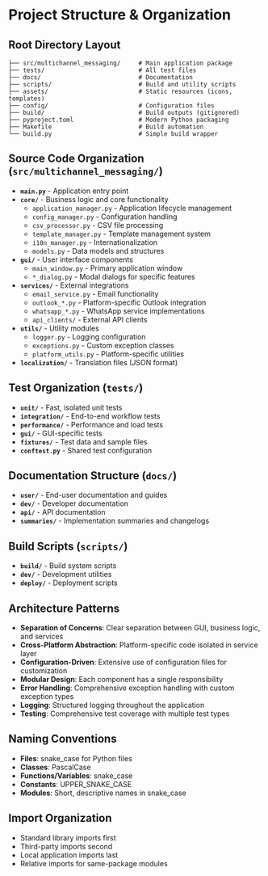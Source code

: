 # Project Structure & Organization

## Root Directory Layout
```
├── src/multichannel_messaging/     # Main application package
├── tests/                          # All test files
├── docs/                           # Documentation
├── scripts/                        # Build and utility scripts
├── assets/                         # Static resources (icons, templates)
├── config/                         # Configuration files
├── build/                          # Build outputs (gitignored)
├── pyproject.toml                  # Modern Python packaging
├── Makefile                        # Build automation
└── build.py                        # Simple build wrapper
```

## Source Code Organization (`src/multichannel_messaging/`)
- **`main.py`** - Application entry point
- **`core/`** - Business logic and core functionality
  - `application_manager.py` - Application lifecycle management
  - `config_manager.py` - Configuration handling
  - `csv_processor.py` - CSV file processing
  - `template_manager.py` - Template management system
  - `i18n_manager.py` - Internationalization
  - `models.py` - Data models and structures
- **`gui/`** - User interface components
  - `main_window.py` - Primary application window
  - `*_dialog.py` - Modal dialogs for specific features
- **`services/`** - External integrations
  - `email_service.py` - Email functionality
  - `outlook_*.py` - Platform-specific Outlook integration
  - `whatsapp_*.py` - WhatsApp service implementations
  - `api_clients/` - External API clients
- **`utils/`** - Utility modules
  - `logger.py` - Logging configuration
  - `exceptions.py` - Custom exception classes
  - `platform_utils.py` - Platform-specific utilities
- **`localization/`** - Translation files (JSON format)

## Test Organization (`tests/`)
- **`unit/`** - Fast, isolated unit tests
- **`integration/`** - End-to-end workflow tests
- **`performance/`** - Performance and load tests
- **`gui/`** - GUI-specific tests
- **`fixtures/`** - Test data and sample files
- **`conftest.py`** - Shared test configuration

## Documentation Structure (`docs/`)
- **`user/`** - End-user documentation and guides
- **`dev/`** - Developer documentation
- **`api/`** - API documentation
- **`summaries/`** - Implementation summaries and changelogs

## Build Scripts (`scripts/`)
- **`build/`** - Build system scripts
- **`dev/`** - Development utilities
- **`deploy/`** - Deployment scripts

## Architecture Patterns
- **Separation of Concerns**: Clear separation between GUI, business logic, and services
- **Cross-Platform Abstraction**: Platform-specific code isolated in service layer
- **Configuration-Driven**: Extensive use of configuration files for customization
- **Modular Design**: Each component has a single responsibility
- **Error Handling**: Comprehensive exception handling with custom exception types
- **Logging**: Structured logging throughout the application
- **Testing**: Comprehensive test coverage with multiple test types

## Naming Conventions
- **Files**: snake_case for Python files
- **Classes**: PascalCase
- **Functions/Variables**: snake_case
- **Constants**: UPPER_SNAKE_CASE
- **Modules**: Short, descriptive names in snake_case

## Import Organization
- Standard library imports first
- Third-party imports second
- Local application imports last
- Relative imports for same-package modules